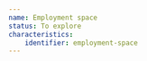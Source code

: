 ```yaml
---
name: Employment space
status: To explore
characteristics:
    identifier: employment-space
---
```

